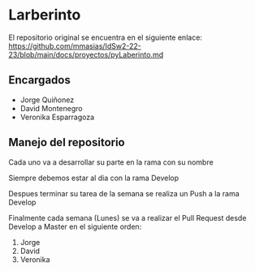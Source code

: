 # Larberinto
El repositorio original se encuentra en el siguiente enlace: https://github.com/mmasias/IdSw2-22-23/blob/main/docs/proyectos/pyLaberinto.md
## Encargados
- Jorge Quiñonez
- David Montenegro
- Veronika Esparragoza

## Manejo del repositorio
Cada uno va a desarrollar su parte en la rama con su nombre

Siempre debemos estar al dia con la rama Develop

Despues terminar su tarea de la semana se realiza un Push a la rama Develop

Finalmente cada semana (Lunes) se va a realizar el Pull Request desde Develop a Master en el siguiente orden:
1. Jorge
2. David
3. Veronika
